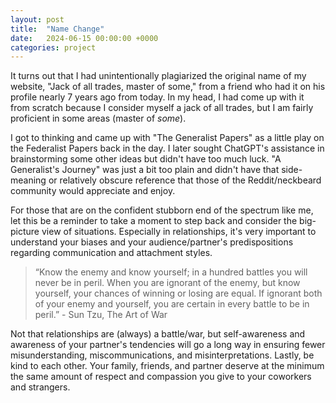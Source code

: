 ```yaml
---
layout: post
title:  "Name Change"
date:   2024-06-15 00:00:00 +0000
categories: project
---
```


It turns out that I had unintentionally plagiarized the original name of my website, "Jack of all trades, master of some," from a friend who had it on his profile nearly 7 years ago from today. In my head, I had come up with it from scratch because I consider myself a jack of all trades, but I am fairly proficient in some areas (master of *some*).

I got to thinking and came up with "The Generalist Papers" as a little play on the Federalist Papers back in the day. I later sought ChatGPT's assistance in brainstorming some other ideas but didn't have too much luck. "A Generalist's Journey" was just a bit too plain and didn't have that side-meaning or relatively obscure reference that those of the Reddit/neckbeard community would appreciate and enjoy.

For those that are on the confident stubborn end of the spectrum like me, let this be a reminder to take a moment to step back and consider the big-picture view of situations. Especially in relationships, it's very important to understand your biases and your audience/partner's predispositions regarding communication and attachment styles.

> “Know the enemy and know yourself; in a hundred battles you will never be in peril. When you are ignorant of the enemy, but know yourself, your chances of winning or losing are equal. If ignorant both of your enemy and yourself, you are certain in every battle to be in peril.” - Sun Tzu, The Art of War

Not that relationships are (always) a battle/war, but self-awareness and awareness of your partner's tendencies will go a long way in ensuring fewer misunderstanding, miscommunications, and misinterpretations. Lastly, be kind to each other. Your family, friends, and partner deserve at the minimum the same amount of respect and compassion you give to your coworkers and strangers.